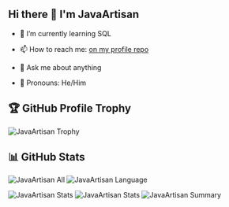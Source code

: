 ## Hi there 👋 I'm JavaArtisan

- 🌱 I’m currently learning SQL
- 📫 How to reach me: [on my profile repo](https://github.com/JavaArtisan/JavaArtisan/issues)

- 💬 Ask me about anything
- 🐾 Pronouns: He/Him

## 🏆 GitHub Profile Trophy

![JavaArtisan Trophy](https://github-profile-trophy.vercel.app/?username=JavaArtisan&column=8&theme=gitdimmed)

## 📊 GitHub Stats

![JavaArtisan All](https://github-readme-stats.vercel.app/api/?username=JavaArtisan&layout=compact&theme=darcula&hide_border=true)
![JavaArtisan Language](https://github-readme-stats.vercel.app/api/top-langs/?username=JavaArtisan&langs_count=8&layout=compact&theme=darcula&hide_border=true)

![JavaArtisan Stats](https://github-profile-summary-cards.vercel.app/api/cards/repos-per-language?username=JavaArtisan&theme=solarized)
![JavaArtisan Stats](https://github-profile-summary-cards.vercel.app/api/cards/most-commit-language?username=JavaArtisan&theme=solarized)
![JavaArtisan Summary](https://github-profile-summary-cards.vercel.app/api/cards/profile-details?username=JavaArtisan&theme=solarized)
